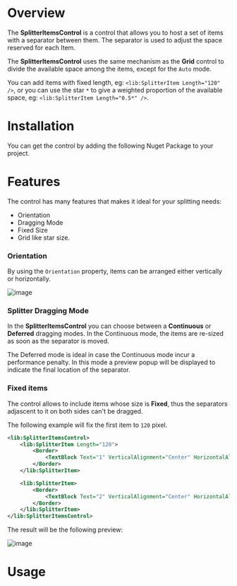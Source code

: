# Overview
The **SplitterItemsControl** is a control that allows you to host a set of items with a separator between them. The separator is used to adjust the space reserved for each Item.

The **SplitterItemsControl** uses the same mechanism as the **Grid** control to divide the available space among the items, except for the `Auto` mode.

You can add items with fixed length, eg: `<lib:SplitterItem Length="120" />`, or you can use the star `*` to give a weighted proportion of the available space, eg: `<lib:SplitterItem Length="0.5*" />`.

# Installation
You can get the control by adding the following Nuget Package to your project.

# Features
The control has many features that makes it ideal for your splitting needs:
* Orientation
* Dragging Mode
* Fixed Size
* Grid like star size.

### Orientation
By using the `Orientation` property, items can be arranged either vertically or horizontally.

![image](https://cloud.githubusercontent.com/assets/1153480/6107989/b8658bf0-b06f-11e4-9ab2-b9d06e06ecf6.png)

### Splitter Dragging Mode
In the **SplitterItemsControl** you can choose between a **Continuous** or **Deferred** dragging modes. In the Continuous mode, the items are re-sized as soon as the separator is moved.

The Deferred mode is ideal in case the Continuous mode incur a performance penalty. In this mode a preview popup will be displayed to indicate the final location of the separator.

### Fixed items
The control allows to include items whose size is **Fixed**, thus the separators adjascent to it on both sides can't be dragged.

The following example will fix the first item to `120` pixel.
``` xml
<lib:SplitterItemsControl>
    <lib:SplitterItem Length="120">
        <Border>
            <TextBlock Text="1" VerticalAlignment="Center" HorizontalAlignment="Center" FontSize="30" />
        </Border>
    </lib:SplitterItem>

    <lib:SplitterItem>
        <Border>
            <TextBlock Text="2" VerticalAlignment="Center" HorizontalAlignment="Center" FontSize="30" />
        </Border>
    </lib:SplitterItem>
</lib:SplitterItemsControl>
```

The result will be the following preview:

![image](https://cloud.githubusercontent.com/assets/1153480/6107777/fe26ac52-b06d-11e4-8e3b-212d755d5dc5.png)

# Usage
